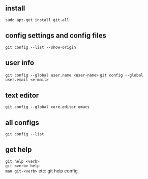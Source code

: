 ## install
`sudo apt-get install git-all`

## config settings and config files
`git config --list --show-origin`

## user info
`git config --global user.name <user-name>`
`git config --global user.email <e-mail>`

## text editor
`git config --global core.editor emacs`

## all configs
`git config --list`

## get help
`git help <verb>`  
`git <verb> help`  
`man git-<verb>`
etc: git help config

## 